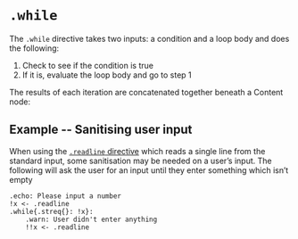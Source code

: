 # `.while`

The `.while` directive takes two inputs: a condition and a loop body and does the following:

1. Check to see if the condition is true
2. If it is, evaluate the loop body and go to step 1

The results of each iteration are concatenated together beneath a Content node:

## Example -- Sanitising user input

When using the [`.readline` directive][readline] which reads a single line from the standard input, some sanitisation may be needed on a user’s input.
The following will ask the user for an input until they enter something which isn’t empty
```emblem
.echo: Please input a number
!x <- .readline
.while{.streq{}: !x}:
	.warn: User didn't enter anything
	!!x <- .readline
```

[readline]: readline.md
